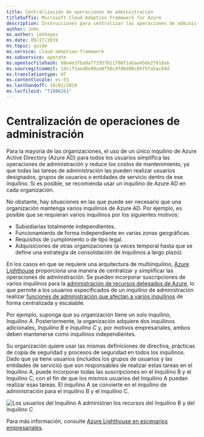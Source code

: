 ```yaml
---
title: Centralización de operaciones de administración
titleSuffix: Microsoft Cloud Adoption Framework for Azure
description: Instrucciones para centralizar las operaciones de administración
author: JnHs
ms.author: jenhayes
ms.date: 09/27/2019
ms.topic: guide
ms.service: cloud-adoption-framework
ms.subservice: operate
ms.openlocfilehash: b8e4e37ba9a771937b11f08f1abae45de2f818ab
ms.sourcegitcommit: 1dccf1aed8e98aa0f58c4f86d90c65f5fa5ac84d
ms.translationtype: HT
ms.contentlocale: es-ES
ms.lasthandoff: 10/02/2019
ms.locfileid: "71806261"
---
```

# <a name="centralize-management-operations"></a>Centralización de operaciones de administración

Para la mayoría de las organizaciones, el uso de un único inquilino de Azure Active Directory (Azure AD) para todos los usuarios simplifica las operaciones de administración y reduce los costos de mantenimiento, ya que todas las tareas de administración las pueden realizar usuarios designados, grupos de usuarios o entidades de servicio dentro de ese inquilino. Si es posible, se recomienda usar un inquilino de Azure AD en cada organización.

No obstante, hay situaciones en las que puede ser necesario que una organización mantenga varios inquilinos de Azure AD. Por ejemplo, es posible que se requieran varios inquilinos por los siguientes motivos:

- Subsidiarias totalmente independientes.
- Funcionamiento de forma independiente en varias zonas geográficas.
- Requisitos de cumplimiento o de tipo legal.
- Adquisiciones de otras organizaciones (a veces temporal hasta que se define una estrategia de consolidación de inquilinos a largo plazo).

En los casos en que se requiere una arquitectura de multiinquilino, [Azure Lighthouse](https://docs.microsoft.com/azure/lighthouse/overview) proporciona una manera de centralizar y simplificar las operaciones de administración. Se pueden incorporar suscripciones de varios inquilinos para la [administración de recursos delegados de Azure](https://docs.microsoft.com/azure/lighthouse/concepts/azure-delegated-resource-management), lo que permite a los usuarios especificados de un inquilino de administración realizar [funciones de administración que afectan a varios inquilinos](https://docs.microsoft.com/azure/lighthouse/concepts/cross-tenant-management-experience) de forma centralizada y escalable.

Por ejemplo, suponga que su organización tiene un solo inquilino, *Inquilino A*. Posteriormente, la organización adquiere dos inquilinos adicionales, *Inquilino B* e *Inquilino C* y, por motivos empresariales, ambos deben mantenerse como inquilinos independientes.

Su organización quiere usar las mismas definiciones de directiva, prácticas de copia de seguridad y procesos de seguridad en todos los inquilinos. Dado que ya tiene usuarios (incluidos los grupos de usuarios y las entidades de servicio) que son responsables de realizar estas tareas en el Inquilino A, puede incorporar todas las suscripciones en el Inquilino B y el Inquilino C, con el fin de que los mismos usuarios del Inquilino A puedan realizar esas tareas. El inquilino A se convierte en el inquilino de administración para el inquilino B y el inquilino C.

![Los usuarios del Inquilino A administran los recursos del Inquilino B y del Inquilino C](../_images/manage/enterprise-azure-lighthouse.jpg)

Para más información, consulte [Azure Lighthouse en escenarios empresariales](https://docs.microsoft.com/azure/lighthouse/concepts/enterprise).
